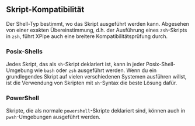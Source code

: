 ## Skript-Kompatibilität

Der Shell-Typ bestimmt, wo das Skript ausgeführt werden kann.
Abgesehen von einer exakten Übereinstimmung, d.h. der Ausführung eines `zsh`-Skripts in `zsh`, führt XPipe auch eine breitere Kompatibilitätsprüfung durch.

### Posix-Shells

Jedes Skript, das als `sh`-Skript deklariert ist, kann in jeder Posix-Shell-Umgebung wie `bash` oder `zsh` ausgeführt werden.
Wenn du ein grundlegendes Skript auf vielen verschiedenen Systemen ausführen willst, ist die Verwendung von Skripten mit `sh`-Syntax die beste Lösung dafür.

### PowerShell

Skripte, die als normale `powershell`-Skripte deklariert sind, können auch in `pwsh`-Umgebungen ausgeführt werden.
